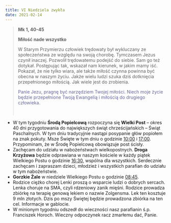 ```yaml
---
title: VI Niedziela zwykła
date: 2021-02-14
---
```


> **Mk 1, 40-45**
>
> **Miłość nade wszystko**
>
> W Starym Przymierzu człowiek trędowaty był wykluczany ze społeczeństwa ze względu na swoją chorobę. Tymczasem Jezus czynił inaczej. Pozwolił trędowatemu podejść do siebie. Sam go też dotykał. Postępując tak, wskazał nam kierunek, w jakim mamy iść. Pokazał, że nie tylko wiara, ale także miłość czynna powinna być obecna w naszym życiu. Jakże wielu ludzi szuka dziś dotknięcia przepełnionego miłością. Jak wiele jest do zrobienia.
>
> <span style="color: #666699;">Panie Jezu, pragnę być narzędziem Twojej miłości. Niech moje życie będzie przepełnione Twoją Ewangelią i miłością do drugiego człowieka. </span>
>
> &nbsp;

- W tym tygodniu **Środą Popielcową** rozpoczyna się **Wielki Post** – okres 40 dni przygotowania do największych świąt chrześcijańskich – Świąt Paschalnych. W tym dniu tradycyjnie nastąpi posypanie głów popiołem na znak pokuty. Msze Święte w tym dniu o godzinie <u>10:00</u> i <u>17:00</u>. Przypominam, że w Środę Popielcową obowiązuje post ścisły.
- Zachęcam do udziału w nabożeństwach wielkopostnych. **Droga Krzyżowa** będzie odprawiana w naszym kościele w każdy piątek Wielkiego Postu o godzinie <u>16:30</u>, wspólna dla wszystkich. Serdecznie zachęcam i zapraszam dzieci, młodzież i wszystkich parafian do udziału w tym nabożeństwie.
- **Gorzkie Żale** w niedziele Wielkiego Postu o godzinie <u>08:45</u>.
- Rodzice ciężko chorej Lenki proszą o wsparcie ludzi o dobrych sercach. Lenka choruje na SMA, czyli rdzeniowy zanik mięśni. Rodzice prowadza zbiórkę na terapię genową lekiem o nazwie Zolgensma. Lek ten kosztuje 9 mln złotych. Dzis po mszy Świętej będzie prowadzona zbiórka na ten cel. Informacje w gablocie.
- W minionym tygodniu odszedł do wieczności nasz parafianin ś.p. Franciszek Horoch. Wieczny odpoczynek racz zmarłemu dać, Panie.
